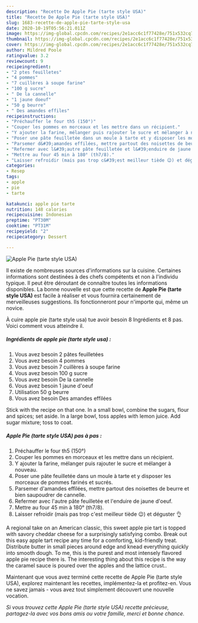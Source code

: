 ```yaml
---
description: "Recette De Apple Pie (tarte style USA)"
title: "Recette De Apple Pie (tarte style USA)"
slug: 1683-recette-de-apple-pie-tarte-style-usa
date: 2020-10-19T05:56:21.011Z
image: https://img-global.cpcdn.com/recipes/2e1acc6c1f77428e/751x532cq70/apple-pie-tarte-style-usa-photo-principale-de-la-recette.jpg
thumbnail: https://img-global.cpcdn.com/recipes/2e1acc6c1f77428e/751x532cq70/apple-pie-tarte-style-usa-photo-principale-de-la-recette.jpg
cover: https://img-global.cpcdn.com/recipes/2e1acc6c1f77428e/751x532cq70/apple-pie-tarte-style-usa-photo-principale-de-la-recette.jpg
author: Mildred Poole
ratingvalue: 3.2
reviewcount: 9
recipeingredient:
- "2 ptes feuilletes"
- "4 pommes"
- "7 cuillères à soupe farine"
- "100 g sucre"
- " De la cannelle"
- "1 jaune doeuf"
- "50 g beurre"
- " Des amandes effiles"
recipeinstructions:
- "Préchauffer le four th5 (150°)"
- "Couper les pommes en morceaux et les mettre dans un récipient."
- "Y ajouter la farine, mélanger puis rajouter le sucre et mélanger à nouveau."
- "Poser une pâte feuilletée dans un moule à tarte et y disposer les morceaux de pommes farinés et sucrés."
- "Parsemer d&#39;amandes effilées, mettre partout des noisettes de beurre et bien saupoudrer de cannelle."
- "Refermer avec l&#39;autre pâte feuilletée et l&#39;enduire de jaune d&#39;oeuf."
- "Mettre au four 45 min à 180° (th7/8)."
- "Laisser refroidir (mais pas trop c&#39;est meilleur tiède 😉) et déguster 👌"
categories:
- Resep
tags:
- apple
- pie
- tarte

katakunci: apple pie tarte 
nutrition: 148 calories
recipecuisine: Indonesian
preptime: "PT30M"
cooktime: "PT31M"
recipeyield: "2"
recipecategory: Dessert

---
```



![Apple Pie (tarte style USA)](https://img-global.cpcdn.com/recipes/2e1acc6c1f77428e/751x532cq70/apple-pie-tarte-style-usa-photo-principale-de-la-recette.jpg)

Il existe de nombreuses sources d'informations sur la cuisine. Certaines informations sont destinées à des chefs compétents et non à l'individu typique. Il peut être déroutant de connaître toutes les informations disponibles. La bonne nouvelle est que cette recette de <strong> Apple Pie (tarte style USA) </strong> est facile à réaliser et vous fournira certainement de merveilleuses suggestions. Ils fonctionneront pour n'importe qui, même un novice.

<!--inarticleads1-->

À cuire apple pie (tarte style usa) tue avoir besoin 8 Ingrédients et 8 pas. Voici comment vous atteindre il.

##### Ingrédients de apple pie (tarte style usa) :

1. Vous avez besoin 2 pâtes feuilletées
1. Vous avez besoin 4 pommes
1. Vous avez besoin 7 cuillères à soupe farine
1. Vous avez besoin 100 g sucre
1. Vous avez besoin  De la cannelle
1. Vous avez besoin 1 jaune d&#39;oeuf
1. Utilisation 50 g beurre
1. Vous avez besoin  Des amandes effilées


Stick with the recipe on that one. In a small bowl, combine the sugars, flour and spices; set aside. In a large bowl, toss apples with lemon juice. Add sugar mixture; toss to coat. 

<!--inarticleads2-->

##### Apple Pie (tarte style USA) pas à pas :

1. Préchauffer le four th5 (150°)
1. Couper les pommes en morceaux et les mettre dans un récipient.
1. Y ajouter la farine, mélanger puis rajouter le sucre et mélanger à nouveau.
1. Poser une pâte feuilletée dans un moule à tarte et y disposer les morceaux de pommes farinés et sucrés.
1. Parsemer d&#39;amandes effilées, mettre partout des noisettes de beurre et bien saupoudrer de cannelle.
1. Refermer avec l&#39;autre pâte feuilletée et l&#39;enduire de jaune d&#39;oeuf.
1. Mettre au four 45 min à 180° (th7/8).
1. Laisser refroidir (mais pas trop c&#39;est meilleur tiède 😉) et déguster 👌


A regional take on an American classic, this sweet apple pie tart is topped with savory cheddar cheese for a surprisingly satisfying combo. Break out this easy apple tart recipe any time for a comforting, kid-friendly treat. Distribute butter in small pieces around edge and knead everything quickly into smooth dough. To me, this is the purest and most intensely flavored apple pie recipe there is. The interesting thing about this recipe is the way the caramel sauce is poured over the apples and the lattice crust.. 

<!--inarticleads1-->

<p>
Maintenant que vous avez terminé cette recette de Apple Pie (tarte style USA), explorez maintenant les recettes, implémentez-la et profitez-en. Vous ne savez jamais - vous avez tout simplement découvert une nouvelle vocation.
</p>

<p>
<i>Si vous trouvez cette Apple Pie (tarte style USA) recette précieuse, partagez-la avec vos bons amis ou votre famille, merci et bonne chance.</i>
</p>
